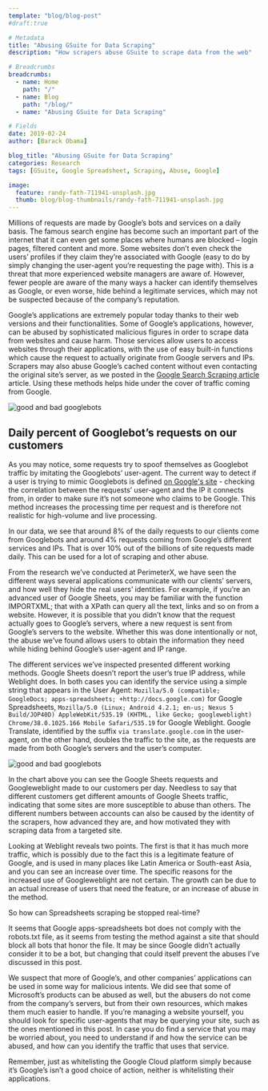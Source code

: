 ```yaml
---
template: "blog/blog-post"
#draft:true

# Metadata
title: "Abusing GSuite for Data Scraping"
description: "How scrapers abuse GSuite to scrape data from the web"

# Breadcrumbs
breadcrumbs:
  - name: Home
    path: "/"
  - name: Blog
    path: "/blog/"
  - name: "Abusing GSuite for Data Scraping"

# Fields
date: 2019-02-24
author: [Barack Obama]

blog_title: "Abusing GSuite for Data Scraping"
categories: Research
tags: [GSuite, Google Spreadsheet, Scraping, Abuse, Google]

image:
  feature: randy-fath-711941-unsplash.jpg
  thumb: blog/blog-thumbnails/randy-fath-711941-unsplash.jpg
---
```


Millions of requests are made by Google’s bots and services on a daily basis. The famous search engine has become such an important part of the internet that it can even get some places where humans are blocked – login pages, filtered content and more. Some websites don’t even check the users’ profiles if they claim they’re associated with Google (easy to do by simply changing the user-agent you’re requesting the page with). This is a threat that more experienced website managers are aware of. However, fewer people are aware of the many ways a hacker can identify themselves as Google, or even worse, hide behind a legitimate services, which may not be suspected because of the company’s reputation.

Google’s applications are extremely popular today thanks to their web versions and their functionalities. Some of Google’s applications, however, can be abused by sophisticated malicious figures in order to scrape data from websites and cause harm.
Those services allow users to access websites through their applications, with the use of easy built-in functions which cause the request to actually originate from Google servers and IPs.
Scrapers may also abuse Google’s cached content without even contacting the original site’s server, as we posted in the [Google Search Scraping article](https://www.forbes.com/sites/forbestechcouncil/2018/06/11/protect-your-site-from-stealth-scraping-through-google-search/#326fc9152188) article.
Using these methods helps hide under the cover of traffic coming from Google.

![good and bad googlebots](/assets/images/blog/gsuite1.png)

## Daily percent of Googlebot’s requests on our customers

As you may notice, some requests try to spoof themselves as Googlebot traffic by imitating the Googlebots’ user-agent. The current way to detect if a user is trying to mimic Googlebots is defined [on Google's site](https://support.google.com/webmasters/answer/80553?hl=en) - checking the correlation between the requests’ user-agent and the IP it connects from, in order to make sure it’s not someone who claims to be Google.
This method increases the processing time per request and is therefore not realistic for high-volume and live processing.

In our data, we see that around 8% of the daily requests to our clients come from Googlebots and around 4% requests coming from Google’s different services and IPs. That is over 10% out of the billions of site requests made daily. This can be used for a lot of scraping and other abuse.

From the research we’ve conducted at PerimeterX, we have seen the different ways several applications communicate with our clients’ servers, and how well they hide the real users’ identities. For example, if you’re an advanced user of Google Sheets, you may be familiar with the function IMPORTXML; that with a XPath can query all the text, links and so on from a website. However, it is possible that you didn’t know that the request actually goes to Google’s servers, where a new request is sent from Google’s servers to the website. Whether this was done intentionally or not, the abuse we’ve found allows users to obtain the information they need while hiding behind Google’s user-agent and IP range.

The different services we’ve inspected presented different working methods. Google Sheets doesn’t report the user’s true IP address, while Weblight does. In both cases you can identify the service using a simple string that appears in the User Agent: `Mozilla/5.0 (compatible; GoogleDocs; apps-spreadsheets; +http://docs.google.com)` for Google Spreadsheets, `Mozilla/5.0 (Linux; Android 4.2.1; en-us; Nexus 5 Build/JOP40D) AppleWebKit/535.19 (KHTML, like Gecko; googleweblight) Chrome/38.0.1025.166 Mobile Safari/535.19` for Google Weblight. Google Translate, identified by the suffix `via translate.google.com` in the user-agent, on the other hand, doubles the traffic to the site, as the requests are made from both Google’s servers and the user’s computer.

![good and bad googlebots](/assets/images/blog/gsuite2.png)

In the chart above you can see the Google Sheets requests and Googleweblight made to our customers per day. Needless to say that different customers get different amounts of Google Sheets traffic, indicating that some sites are more susceptible to abuse than others. The different numbers between accounts can also be caused by the identity of the scrapers, how advanced they are, and how motivated they with scraping data from a targeted site.

Looking at Weblight reveals two points. The first is that it has much more traffic, which is possibly due to the fact this is a legitimate feature of Google, and is used in many places like Latin America or South-east Asia, and you can see an increase over time. The specific reasons for the increased use of Googleweblight are not certain. The growth can be due to an actual increase of users that need the feature, or an increase of abuse in the method.

So how can Spreadsheets scraping be stopped real-time?

It seems that Google apps-spreadsheets bot does not comply with the robots.txt file, as it seems from testing the method against a site that should block all bots that honor the file. It may be since Google didn’t actually consider it to be a bot, but changing that could itself prevent the abuses I’ve discussed in this post.

We suspect that more of Google’s, and other companies’ applications can be used in some way for malicious intents. We did see that some of Microsoft’s products can be abused as well, but the abusers do not come from the company’s servers, but from their own resources, which makes them much easier to handle.
If you’re managing a website yourself, you should look for specific user-agents that may be querying your site, such as the ones mentioned in this post.
In case you do find a service that you may be worried about, you need to understand if and how the service can be abused, and how can you identify the traffic that uses that service.

Remember, just as whitelisting the Google Cloud platform simply because it’s Google’s isn’t a good choice of action, neither is whitelisting their applications.
